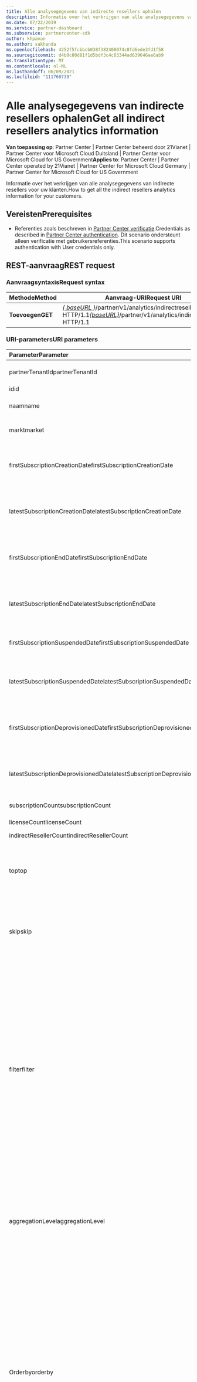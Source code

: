 ```yaml
---
title: Alle analysegegevens van indirecte resellers ophalen
description: Informatie over het verkrijgen van alle analysegegevens van indirecte resellers.
ms.date: 07/22/2019
ms.service: partner-dashboard
ms.subservice: partnercenter-sdk
author: khpavan
ms.author: sakhanda
ms.openlocfilehash: 4252f5fcbbcb038f382408074c8fd6ede3fd1f58
ms.sourcegitcommit: d4b0c80d81f1d5bdf3c4c03344ad639646ae6ab9
ms.translationtype: MT
ms.contentlocale: nl-NL
ms.lasthandoff: 06/09/2021
ms.locfileid: "111760739"
---
```

# <a name="get-all-indirect-resellers-analytics-information"></a><span data-ttu-id="f0a36-103">Alle analysegegevens van indirecte resellers ophalen</span><span class="sxs-lookup"><span data-stu-id="f0a36-103">Get all indirect resellers analytics information</span></span>

<span data-ttu-id="f0a36-104">**Van toepassing op**: Partner Center | Partner Center beheerd door 21Vianet | Partner Center voor Microsoft Cloud Duitsland | Partner Center voor Microsoft Cloud for US Government</span><span class="sxs-lookup"><span data-stu-id="f0a36-104">**Applies to**: Partner Center | Partner Center operated by 21Vianet | Partner Center for Microsoft Cloud Germany | Partner Center for Microsoft Cloud for US Government</span></span>

<span data-ttu-id="f0a36-105">Informatie over het verkrijgen van alle analysegegevens van indirecte resellers voor uw klanten.</span><span class="sxs-lookup"><span data-stu-id="f0a36-105">How to get all the indirect resellers analytics information for your customers.</span></span>

## <a name="prerequisites"></a><span data-ttu-id="f0a36-106">Vereisten</span><span class="sxs-lookup"><span data-stu-id="f0a36-106">Prerequisites</span></span>

- <span data-ttu-id="f0a36-107">Referenties zoals beschreven in [Partner Center verificatie](partner-center-authentication.md).</span><span class="sxs-lookup"><span data-stu-id="f0a36-107">Credentials as described in [Partner Center authentication](partner-center-authentication.md).</span></span> <span data-ttu-id="f0a36-108">Dit scenario ondersteunt alleen verificatie met gebruikersreferenties.</span><span class="sxs-lookup"><span data-stu-id="f0a36-108">This scenario supports authentication with User credentials only.</span></span>

## <a name="rest-request"></a><span data-ttu-id="f0a36-109">REST-aanvraag</span><span class="sxs-lookup"><span data-stu-id="f0a36-109">REST request</span></span>

### <a name="request-syntax"></a><span data-ttu-id="f0a36-110">Aanvraagsyntaxis</span><span class="sxs-lookup"><span data-stu-id="f0a36-110">Request syntax</span></span>

| <span data-ttu-id="f0a36-111">Methode</span><span class="sxs-lookup"><span data-stu-id="f0a36-111">Method</span></span>  | <span data-ttu-id="f0a36-112">Aanvraag-URI</span><span class="sxs-lookup"><span data-stu-id="f0a36-112">Request URI</span></span> |
|---------|-------------|
| <span data-ttu-id="f0a36-113">**Toevoegen**</span><span class="sxs-lookup"><span data-stu-id="f0a36-113">**GET**</span></span> | <span data-ttu-id="f0a36-114">[*\{ baseURL \}*](partner-center-rest-urls.md)/partner/v1/analytics/indirectresellers HTTP/1.1</span><span class="sxs-lookup"><span data-stu-id="f0a36-114">[*\{baseURL\}*](partner-center-rest-urls.md)/partner/v1/analytics/indirectresellers HTTP/1.1</span></span> |

### <a name="uri-parameters"></a><span data-ttu-id="f0a36-115">URI-parameters</span><span class="sxs-lookup"><span data-stu-id="f0a36-115">URI parameters</span></span>

| <span data-ttu-id="f0a36-116">Parameter</span><span class="sxs-lookup"><span data-stu-id="f0a36-116">Parameter</span></span>                             | <span data-ttu-id="f0a36-117">Type</span><span class="sxs-lookup"><span data-stu-id="f0a36-117">Type</span></span>     | <span data-ttu-id="f0a36-118">Beschrijving</span><span class="sxs-lookup"><span data-stu-id="f0a36-118">Description</span></span>                              |
|:--------------------------------------|:---------|:-----------------------------------------|
| <span data-ttu-id="f0a36-119">partnerTenantId</span><span class="sxs-lookup"><span data-stu-id="f0a36-119">partnerTenantId</span></span>                       | <span data-ttu-id="f0a36-120">tekenreeks</span><span class="sxs-lookup"><span data-stu-id="f0a36-120">string</span></span>   | <span data-ttu-id="f0a36-121">De tenant-id van de partner waarvoor u gegevens van indirecte resellers wilt ophalen.</span><span class="sxs-lookup"><span data-stu-id="f0a36-121">The Tenant ID of the partner for which you want to retrieve indirect resellers data.</span></span> |
| <span data-ttu-id="f0a36-122">id</span><span class="sxs-lookup"><span data-stu-id="f0a36-122">id</span></span>                                    | <span data-ttu-id="f0a36-123">tekenreeks</span><span class="sxs-lookup"><span data-stu-id="f0a36-123">string</span></span>   | <span data-ttu-id="f0a36-124">Indirecte reseller-id</span><span class="sxs-lookup"><span data-stu-id="f0a36-124">Indirect reseller ID</span></span>                                                                 |
| <span data-ttu-id="f0a36-125">naam</span><span class="sxs-lookup"><span data-stu-id="f0a36-125">name</span></span>                                  | <span data-ttu-id="f0a36-126">tekenreeks</span><span class="sxs-lookup"><span data-stu-id="f0a36-126">string</span></span>   | <span data-ttu-id="f0a36-127">De naam van de partner waarvoor u gegevens van indirecte resellers wilt ophalen.</span><span class="sxs-lookup"><span data-stu-id="f0a36-127">The Name of the partner for which you want to retrieve indirect resellers data.</span></span>      |
| <span data-ttu-id="f0a36-128">markt</span><span class="sxs-lookup"><span data-stu-id="f0a36-128">market</span></span>                                | <span data-ttu-id="f0a36-129">tekenreeks</span><span class="sxs-lookup"><span data-stu-id="f0a36-129">string</span></span>   | <span data-ttu-id="f0a36-130">De markt van de partner waarvoor u gegevens van indirecte resellers wilt ophalen.</span><span class="sxs-lookup"><span data-stu-id="f0a36-130">The Market of the partner for which you want to retrieve indirect resellers data.</span></span>    |
| <span data-ttu-id="f0a36-131">firstSubscriptionCreationDate</span><span class="sxs-lookup"><span data-stu-id="f0a36-131">firstSubscriptionCreationDate</span></span>         | <span data-ttu-id="f0a36-132">tekenreeks in UTC-datum/tijd-indeling</span><span class="sxs-lookup"><span data-stu-id="f0a36-132">string in UTC date time format</span></span>  | <span data-ttu-id="f0a36-133">De aanmaakdatum van het eerste abonnement op basis waarvan u gegevens van indirecte resellers wilt ophalen.</span><span class="sxs-lookup"><span data-stu-id="f0a36-133">The creation date of the first subscription based on which you want to retrieve indirect resellers data.</span></span>  |
| <span data-ttu-id="f0a36-134">latestSubscriptionCreationDate</span><span class="sxs-lookup"><span data-stu-id="f0a36-134">latestSubscriptionCreationDate</span></span>        | <span data-ttu-id="f0a36-135">tekenreeks in UTC-datum/tijd-indeling</span><span class="sxs-lookup"><span data-stu-id="f0a36-135">string in UTC date time format</span></span>  | <span data-ttu-id="f0a36-136">De aanmaakdatum van het meest recente abonnement.</span><span class="sxs-lookup"><span data-stu-id="f0a36-136">The creation date of the latest subscription.</span></span>                 |
| <span data-ttu-id="f0a36-137">firstSubscriptionEndDate</span><span class="sxs-lookup"><span data-stu-id="f0a36-137">firstSubscriptionEndDate</span></span>              | <span data-ttu-id="f0a36-138">tekenreeks in UTC-datum/tijd-indeling</span><span class="sxs-lookup"><span data-stu-id="f0a36-138">string in UTC date time format</span></span>  | <span data-ttu-id="f0a36-139">De eerste keer dat een abonnement is beëindigd.</span><span class="sxs-lookup"><span data-stu-id="f0a36-139">First time any subscription was ended.</span></span>                        |
| <span data-ttu-id="f0a36-140">latestSubscriptionEndDate</span><span class="sxs-lookup"><span data-stu-id="f0a36-140">latestSubscriptionEndDate</span></span>             | <span data-ttu-id="f0a36-141">tekenreeks in UTC-datum/tijd-indeling</span><span class="sxs-lookup"><span data-stu-id="f0a36-141">string in UTC date time format</span></span>  | <span data-ttu-id="f0a36-142">De laatste datum waarop een abonnement is beëindigd.</span><span class="sxs-lookup"><span data-stu-id="f0a36-142">Latest date when any subscription was ended.</span></span>                  |
| <span data-ttu-id="f0a36-143">firstSubscriptionSuspendedDate</span><span class="sxs-lookup"><span data-stu-id="f0a36-143">firstSubscriptionSuspendedDate</span></span>        | <span data-ttu-id="f0a36-144">tekenreeks in UTC-datum/tijd</span><span class="sxs-lookup"><span data-stu-id="f0a36-144">string in UTC date time</span></span>         | <span data-ttu-id="f0a36-145">De eerste keer dat een abonnement is opgeschort.</span><span class="sxs-lookup"><span data-stu-id="f0a36-145">First time any subscription was suspended.</span></span>                    |
| <span data-ttu-id="f0a36-146">latestSubscriptionSuspendedDate</span><span class="sxs-lookup"><span data-stu-id="f0a36-146">latestSubscriptionSuspendedDate</span></span>       | <span data-ttu-id="f0a36-147">tekenreeks in UTC-datum/tijd-indeling</span><span class="sxs-lookup"><span data-stu-id="f0a36-147">string in UTC date time format</span></span>  | <span data-ttu-id="f0a36-148">De laatste datum waarop een abonnement is opgeschort.</span><span class="sxs-lookup"><span data-stu-id="f0a36-148">Latest date when any subscription was suspended.</span></span>              |
| <span data-ttu-id="f0a36-149">firstSubscriptionDeprovisionedDate</span><span class="sxs-lookup"><span data-stu-id="f0a36-149">firstSubscriptionDeprovisionedDate</span></span>    | <span data-ttu-id="f0a36-150">tekenreeks in UTC-datum/tijd-indeling</span><span class="sxs-lookup"><span data-stu-id="f0a36-150">string in UTC date time format</span></span>  | <span data-ttu-id="f0a36-151">De eerste keer dat deprovisioning van een abonnement is verwijderd.</span><span class="sxs-lookup"><span data-stu-id="f0a36-151">First time any subscription was deprovisioned.</span></span>                |
| <span data-ttu-id="f0a36-152">latestSubscriptionDeprovisionedDate</span><span class="sxs-lookup"><span data-stu-id="f0a36-152">latestSubscriptionDeprovisionedDate</span></span>   | <span data-ttu-id="f0a36-153">tekenreeks in UTC-datum/tijd-indeling</span><span class="sxs-lookup"><span data-stu-id="f0a36-153">string in UTC date time format</span></span>  | <span data-ttu-id="f0a36-154">De laatste datum waarop deprovisioning van een abonnement is verwijderd.</span><span class="sxs-lookup"><span data-stu-id="f0a36-154">Latest date when any subscription was deprovisioned.</span></span>          |
| <span data-ttu-id="f0a36-155">subscriptionCount</span><span class="sxs-lookup"><span data-stu-id="f0a36-155">subscriptionCount</span></span>                     | <span data-ttu-id="f0a36-156">double</span><span class="sxs-lookup"><span data-stu-id="f0a36-156">double</span></span>   | <span data-ttu-id="f0a36-157">Aantal abonnementen voor alle toegevoegde waarde resellers</span><span class="sxs-lookup"><span data-stu-id="f0a36-157">Subscription count for all value added resellers</span></span>                                     |
| <span data-ttu-id="f0a36-158">licenseCount</span><span class="sxs-lookup"><span data-stu-id="f0a36-158">licenseCount</span></span>                          | <span data-ttu-id="f0a36-159">double</span><span class="sxs-lookup"><span data-stu-id="f0a36-159">double</span></span>   | <span data-ttu-id="f0a36-160">Aantal licenties voor alle toegevoegde waarde resellers.</span><span class="sxs-lookup"><span data-stu-id="f0a36-160">License count for all value added resellers.</span></span>                                         |
| <span data-ttu-id="f0a36-161">indirectResellerCount</span><span class="sxs-lookup"><span data-stu-id="f0a36-161">indirectResellerCount</span></span>                 | <span data-ttu-id="f0a36-162">double</span><span class="sxs-lookup"><span data-stu-id="f0a36-162">double</span></span>   | <span data-ttu-id="f0a36-163">Aantal indirecte resellers</span><span class="sxs-lookup"><span data-stu-id="f0a36-163">Indirect resellers count</span></span>                                                             |
|  <span data-ttu-id="f0a36-164">top</span><span class="sxs-lookup"><span data-stu-id="f0a36-164">top</span></span>                                  | <span data-ttu-id="f0a36-165">tekenreeks</span><span class="sxs-lookup"><span data-stu-id="f0a36-165">string</span></span>   | <span data-ttu-id="f0a36-166">Het aantal rijen met gegevens dat in de aanvraag moet worden retourneren.</span><span class="sxs-lookup"><span data-stu-id="f0a36-166">The number of rows of data to return in the request.</span></span> <span data-ttu-id="f0a36-167">De maximumwaarde en de standaardwaarde als deze niet is opgegeven, is 10.000.</span><span class="sxs-lookup"><span data-stu-id="f0a36-167">The maximum value and the default value if not specified is 10000.</span></span> <span data-ttu-id="f0a36-168">Als er meer rijen in de query staan, bevat de hoofdpagina van het antwoord een volgende koppeling die u kunt gebruiken om de volgende pagina met gegevens aan te vragen.</span><span class="sxs-lookup"><span data-stu-id="f0a36-168">If there are more rows in the query, the response body includes a next link that you can use to request the next page of data.</span></span>  |
| <span data-ttu-id="f0a36-169">skip</span><span class="sxs-lookup"><span data-stu-id="f0a36-169">skip</span></span>                                  | <span data-ttu-id="f0a36-170">int</span><span class="sxs-lookup"><span data-stu-id="f0a36-170">int</span></span>      | <span data-ttu-id="f0a36-171">Het aantal rijen dat moet worden overgeslagen in de query.</span><span class="sxs-lookup"><span data-stu-id="f0a36-171">The number of rows to skip in the query.</span></span> <span data-ttu-id="f0a36-172">Gebruik deze parameter om grote gegevenssets te bekijken.</span><span class="sxs-lookup"><span data-stu-id="f0a36-172">Use this parameter to page through large data sets.</span></span> <span data-ttu-id="f0a36-173">Haalt bijvoorbeeld de eerste 10000 rijen met gegevens op, haalt de volgende **`top=10000 and skip=0`** **`top=10000 and skip=10000`** 10.000 rijen met gegevens op, en meer.</span><span class="sxs-lookup"><span data-stu-id="f0a36-173">For example, **`top=10000 and skip=0`** retrieves the first 10000 rows of data, **`top=10000 and skip=10000`** retrieves the next 10000 rows of data, and so on.</span></span>              |
| <span data-ttu-id="f0a36-174">filter</span><span class="sxs-lookup"><span data-stu-id="f0a36-174">filter</span></span>                                | <span data-ttu-id="f0a36-175">tekenreeks</span><span class="sxs-lookup"><span data-stu-id="f0a36-175">string</span></span>   | <span data-ttu-id="f0a36-176">De *filterparameter* van de aanvraag bevat een of meer instructies die de rijen in het antwoord filteren.</span><span class="sxs-lookup"><span data-stu-id="f0a36-176">The *filter* parameter of the request contains one or more statements that filter the rows in the response.</span></span> <span data-ttu-id="f0a36-177">Elke instructie bevat een veld en waarde die zijn gekoppeld aan de operators of en instructies **`eq`** kunnen worden gecombineerd met of **`ne`** **`and`** **`or`** .</span><span class="sxs-lookup"><span data-stu-id="f0a36-177">Each statement contains a field and value that are associated with the **`eq`** or **`ne`** operators, and statements can be combined using **`and`** or **`or`**.</span></span> <span data-ttu-id="f0a36-178">U kunt de volgende velden opgeven:</span><span class="sxs-lookup"><span data-stu-id="f0a36-178">You can specify the following fields:</span></span><br/><br/>     <span data-ttu-id="f0a36-179">*partnerTenantId*</span><span class="sxs-lookup"><span data-stu-id="f0a36-179">*partnerTenantId*</span></span><br/> <span data-ttu-id="f0a36-180">*id*</span><span class="sxs-lookup"><span data-stu-id="f0a36-180">*id*</span></span><br/> <span data-ttu-id="f0a36-181">*Naam*</span><span class="sxs-lookup"><span data-stu-id="f0a36-181">*Name*</span></span><br/>                <span data-ttu-id="f0a36-182">*markt*</span><span class="sxs-lookup"><span data-stu-id="f0a36-182">*market*</span></span><br/> <span data-ttu-id="f0a36-183">*firstSubscriptionCreationDate*</span><span class="sxs-lookup"><span data-stu-id="f0a36-183">*firstSubscriptionCreationDate*</span></span><br/> <span data-ttu-id="f0a36-184">*latestSubscriptionCreationDate*</span><span class="sxs-lookup"><span data-stu-id="f0a36-184">*latestSubscriptionCreationDate*</span></span><br/>                <span data-ttu-id="f0a36-185">*firstSubscriptionEndDate*</span><span class="sxs-lookup"><span data-stu-id="f0a36-185">*firstSubscriptionEndDate*</span></span><br/>                <span data-ttu-id="f0a36-186">*latestSubscriptionEndDate*</span><span class="sxs-lookup"><span data-stu-id="f0a36-186">*latestSubscriptionEndDate*</span></span><br/>                <span data-ttu-id="f0a36-187">*firstSubscriptionSuspendedDate*</span><span class="sxs-lookup"><span data-stu-id="f0a36-187">*firstSubscriptionSuspendedDate*</span></span><br/>                <span data-ttu-id="f0a36-188">*latestSubscriptionSuspendedDate*</span><span class="sxs-lookup"><span data-stu-id="f0a36-188">*latestSubscriptionSuspendedDate*</span></span><br/>                <span data-ttu-id="f0a36-189">*firstSubscriptionDeprovisionedDate*</span><span class="sxs-lookup"><span data-stu-id="f0a36-189">*firstSubscriptionDeprovisionedDate*</span></span><br/>                <span data-ttu-id="f0a36-190">*latestSubscriptionDeprovisionedDate*</span><span class="sxs-lookup"><span data-stu-id="f0a36-190">*latestSubscriptionDeprovisionedDate*</span></span><br/><br/>         <span data-ttu-id="f0a36-191">**Voorbeeld:**</span><span class="sxs-lookup"><span data-stu-id="f0a36-191">**Example:**</span></span><br/>              `.../indirectresellers?filter=market eq 'US'`<br/><br/>            <span data-ttu-id="f0a36-192">**Voorbeeld:**</span><span class="sxs-lookup"><span data-stu-id="f0a36-192">**Example:**</span></span><br/>                `.../indirectresellers?filter=market eq 'US' or (firstSubscriptionCreationDate le cast('2018-01-01',Edm.DateTimeOffset) and firstSubscriptionCreationDate le cast('2018-04-01',Edm.DateTimeOffset))` |              
| <span data-ttu-id="f0a36-193">aggregationLevel</span><span class="sxs-lookup"><span data-stu-id="f0a36-193">aggregationLevel</span></span>                     | <span data-ttu-id="f0a36-194">tekenreeks</span><span class="sxs-lookup"><span data-stu-id="f0a36-194">string</span></span>    | <span data-ttu-id="f0a36-195">Hiermee geeft u het tijdsbereik op waarvoor geaggregeerde gegevens moeten worden opgehaald.</span><span class="sxs-lookup"><span data-stu-id="f0a36-195">Specifies the time range for which to retrieve aggregate data.</span></span> <span data-ttu-id="f0a36-196">Kan een van de volgende tekenreeksen zijn: &quot; &quot; dag, &quot; week of &quot; &quot; &quot; maand.</span><span class="sxs-lookup"><span data-stu-id="f0a36-196">Can be one of the following strings: &quot;day&quot;, &quot;week&quot;, or &quot;month&quot;.</span></span> <span data-ttu-id="f0a36-197">Indien niet gespecificeerd, is de &quot; standaardwaarde dag &quot; .</span><span class="sxs-lookup"><span data-stu-id="f0a36-197">If unspecified, the default is &quot;day&quot;.</span></span><br/><br/>                                 <span data-ttu-id="f0a36-198">`aggregationLevel` wordt niet ondersteund zonder `aggregationLevel` een .</span><span class="sxs-lookup"><span data-stu-id="f0a36-198">`aggregationLevel` isn't supported without a `aggregationLevel`.</span></span> <span data-ttu-id="f0a36-199">`aggregationLevel` is van toepassing **op alle datumvelden die** aanwezig zijn in de `aggregationLevel`</span><span class="sxs-lookup"><span data-stu-id="f0a36-199">`aggregationLevel` applies to all **datefields** present in the `aggregationLevel`</span></span>                         |
| <span data-ttu-id="f0a36-200">Orderby</span><span class="sxs-lookup"><span data-stu-id="f0a36-200">orderby</span></span>                              | <span data-ttu-id="f0a36-201">tekenreeks</span><span class="sxs-lookup"><span data-stu-id="f0a36-201">string</span></span>    | <span data-ttu-id="f0a36-202">Een instructie die de resultaatgegevenswaarden voor elke installatie bestelt.</span><span class="sxs-lookup"><span data-stu-id="f0a36-202">A statement that orders the result data values for each install.</span></span> <span data-ttu-id="f0a36-203">De syntaxis is `...&orderby=field[order],field [order],...`.</span><span class="sxs-lookup"><span data-stu-id="f0a36-203">The syntax is `...&orderby=field[order],field [order],...`.</span></span> <span data-ttu-id="f0a36-204">De veldparameter kan een van de volgende tekenreeksen zijn:</span><span class="sxs-lookup"><span data-stu-id="f0a36-204">The field parameter can be one of the following strings:</span></span><br/><br/>                <span data-ttu-id="f0a36-205">&quot;partnerTenantId&quot;</span><span class="sxs-lookup"><span data-stu-id="f0a36-205">&quot;partnerTenantId&quot;</span></span><br/>                <span data-ttu-id="f0a36-206">&quot;id&quot;</span><span class="sxs-lookup"><span data-stu-id="f0a36-206">&quot;id&quot;</span></span><br/>                <span data-ttu-id="f0a36-207">&quot;Naam&quot;</span><span class="sxs-lookup"><span data-stu-id="f0a36-207">&quot;name&quot;</span></span><br/>                <span data-ttu-id="f0a36-208">&quot;markt&quot;</span><span class="sxs-lookup"><span data-stu-id="f0a36-208">&quot;market&quot;</span></span><br/>                <span data-ttu-id="f0a36-209">&quot;firstSubscriptionCreationDate&quot;</span><span class="sxs-lookup"><span data-stu-id="f0a36-209">&quot;firstSubscriptionCreationDate&quot;</span></span><br/>               <span data-ttu-id="f0a36-210">&quot;latestSubscriptionCreationDate&quot;</span><span class="sxs-lookup"><span data-stu-id="f0a36-210">&quot;latestSubscriptionCreationDate&quot;</span></span><br/>                <span data-ttu-id="f0a36-211">&quot;firstSubscriptionEndDate&quot;</span><span class="sxs-lookup"><span data-stu-id="f0a36-211">&quot;firstSubscriptionEndDate&quot;</span></span><br/>               <span data-ttu-id="f0a36-212">&quot;latestSubscriptionEndDate&quot;</span><span class="sxs-lookup"><span data-stu-id="f0a36-212">&quot;latestSubscriptionEndDate&quot;</span></span><br/>                <span data-ttu-id="f0a36-213">&quot;firstSubscriptionSuspendedDate&quot;</span><span class="sxs-lookup"><span data-stu-id="f0a36-213">&quot;firstSubscriptionSuspendedDate&quot;</span></span><br/>                <span data-ttu-id="f0a36-214">&quot;latestSubscriptionSuspendedDate&quot;</span><span class="sxs-lookup"><span data-stu-id="f0a36-214">&quot;latestSubscriptionSuspendedDate&quot;</span></span><br/>               <span data-ttu-id="f0a36-215">&quot;firstSubscriptionDeprovisionedDate&quot;</span><span class="sxs-lookup"><span data-stu-id="f0a36-215">&quot;firstSubscriptionDeprovisionedDate&quot;</span></span><br/>                <span data-ttu-id="f0a36-216">&quot;latestSubscriptionDeprovisionedDate&quot;</span><span class="sxs-lookup"><span data-stu-id="f0a36-216">&quot;latestSubscriptionDeprovisionedDate&quot;</span></span><br/>                <span data-ttu-id="f0a36-217">&quot;subscriptionCount&quot;</span><span class="sxs-lookup"><span data-stu-id="f0a36-217">&quot;subscriptionCount&quot;</span></span><br/>                <span data-ttu-id="f0a36-218">&quot;licenseCount&quot;</span><span class="sxs-lookup"><span data-stu-id="f0a36-218">&quot;licenseCount&quot;</span></span><br/><br/>   <span data-ttu-id="f0a36-219">De *orderparameter* is optioneel en kan of zijn om de oplopende of aflopende `asc` volgorde voor elk veld op te `desc` geven.</span><span class="sxs-lookup"><span data-stu-id="f0a36-219">The *order* parameter is optional, and can be `asc` or `desc`; to specify ascending or descending order for each field.</span></span> <span data-ttu-id="f0a36-220">De standaardwaarde is `asc`.</span><span class="sxs-lookup"><span data-stu-id="f0a36-220">The default is `asc`.</span></span><br/><br/>    <span data-ttu-id="f0a36-221">**Voorbeeld:**</span><span class="sxs-lookup"><span data-stu-id="f0a36-221">**Example:**</span></span><br/>                `...&orderby=market,subscriptionCount`                                       |                   
| <span data-ttu-id="f0a36-222">groupby</span><span class="sxs-lookup"><span data-stu-id="f0a36-222">groupby</span></span>                              | <span data-ttu-id="f0a36-223">tekenreeks</span><span class="sxs-lookup"><span data-stu-id="f0a36-223">string</span></span>    | <span data-ttu-id="f0a36-224">Een instructie die gegevensaggregatie alleen op de opgegeven velden van toepassing is.</span><span class="sxs-lookup"><span data-stu-id="f0a36-224">A statement that applies data aggregation only to the specified fields.</span></span> <span data-ttu-id="f0a36-225">U kunt de volgende velden opgeven:</span><span class="sxs-lookup"><span data-stu-id="f0a36-225">You can specify the following fields:</span></span><br/><br/>         <span data-ttu-id="f0a36-226">*partnerTenantId*</span><span class="sxs-lookup"><span data-stu-id="f0a36-226">*partnerTenantId*</span></span><br/>    <span data-ttu-id="f0a36-227">*id*</span><span class="sxs-lookup"><span data-stu-id="f0a36-227">*id*</span></span><br/>               <span data-ttu-id="f0a36-228">*Naam*</span><span class="sxs-lookup"><span data-stu-id="f0a36-228">*Name*</span></span><br/>                <span data-ttu-id="f0a36-229">*markt*</span><span class="sxs-lookup"><span data-stu-id="f0a36-229">*market*</span></span><br/>                <span data-ttu-id="f0a36-230">*firstSubscriptionCreationDate*</span><span class="sxs-lookup"><span data-stu-id="f0a36-230">*firstSubscriptionCreationDate*</span></span><br/>                <span data-ttu-id="f0a36-231">*latestSubscriptionCreationDate*</span><span class="sxs-lookup"><span data-stu-id="f0a36-231">*latestSubscriptionCreationDate*</span></span><br/>                <span data-ttu-id="f0a36-232">*firstSubscriptionEndDate*</span><span class="sxs-lookup"><span data-stu-id="f0a36-232">*firstSubscriptionEndDate*</span></span><br/>                <span data-ttu-id="f0a36-233">*latestSubscriptionEndDate*</span><span class="sxs-lookup"><span data-stu-id="f0a36-233">*latestSubscriptionEndDate*</span></span><br/>                <span data-ttu-id="f0a36-234">*firstSubscriptionSuspendedDate*</span><span class="sxs-lookup"><span data-stu-id="f0a36-234">*firstSubscriptionSuspendedDate*</span></span><br/>                <span data-ttu-id="f0a36-235">*latestSubscriptionSuspendedDate*</span><span class="sxs-lookup"><span data-stu-id="f0a36-235">*latestSubscriptionSuspendedDate*</span></span><br/>                <span data-ttu-id="f0a36-236">*firstSubscriptionDeprovisionedDate*</span><span class="sxs-lookup"><span data-stu-id="f0a36-236">*firstSubscriptionDeprovisionedDate*</span></span><br/>                <span data-ttu-id="f0a36-237">*latestSubscriptionDeprovisionedDate*</span><span class="sxs-lookup"><span data-stu-id="f0a36-237">*latestSubscriptionDeprovisionedDate*</span></span><br/><br/>                 <span data-ttu-id="f0a36-238">De geretourneerde gegevensrijen bevatten de velden die zijn opgegeven in de `groupby` -component en de volgende velden:</span><span class="sxs-lookup"><span data-stu-id="f0a36-238">The data rows returned contain the fields specified in the `groupby` clause, and the following fields:</span></span><br/><br/>            <span data-ttu-id="f0a36-239">*indirectResellerCount*</span><span class="sxs-lookup"><span data-stu-id="f0a36-239">*indirectResellerCount*</span></span><br/>                <span data-ttu-id="f0a36-240">*licenseCount*</span><span class="sxs-lookup"><span data-stu-id="f0a36-240">*licenseCount*</span></span><br/>                <span data-ttu-id="f0a36-241">*subscriptionCount*</span><span class="sxs-lookup"><span data-stu-id="f0a36-241">*subscriptionCount*</span></span><br/><br/>            <span data-ttu-id="f0a36-242">De `groupby` parameter kan worden gebruikt met de parameter `aggregationLevel` .</span><span class="sxs-lookup"><span data-stu-id="f0a36-242">The `groupby` parameter can be used with the `aggregationLevel` parameter.</span></span><br/><br/>            <span data-ttu-id="f0a36-243">**Voorbeeld:**</span><span class="sxs-lookup"><span data-stu-id="f0a36-243">**Example:**</span></span></br>               `...&groupby=ageGroup,market&aggregationLevel=week`                         |

### <a name="request-headers"></a><span data-ttu-id="f0a36-244">Aanvraagheaders</span><span class="sxs-lookup"><span data-stu-id="f0a36-244">Request headers</span></span>

<span data-ttu-id="f0a36-245">Zie REST-headers [Partner Center meer informatie.](headers.md)</span><span class="sxs-lookup"><span data-stu-id="f0a36-245">For more information, see [Partner Center REST headers](headers.md).</span></span>

### <a name="request-body"></a><span data-ttu-id="f0a36-246">Aanvraagbody</span><span class="sxs-lookup"><span data-stu-id="f0a36-246">Request body</span></span>

<span data-ttu-id="f0a36-247">Geen.</span><span class="sxs-lookup"><span data-stu-id="f0a36-247">None.</span></span>

### <a name="request-example"></a><span data-ttu-id="f0a36-248">Voorbeeld van aanvraag</span><span class="sxs-lookup"><span data-stu-id="f0a36-248">Request example</span></span>

```http
GET https://api.partnercenter.microsoft.com/partner/v1/analytics/indirectresellers HTTP 1.1
Authorization: Bearer <token>
Accept: application/json
Content-Type: application/json
Content-Length: 0
```

## <a name="rest-response"></a><span data-ttu-id="f0a36-249">REST-antwoord</span><span class="sxs-lookup"><span data-stu-id="f0a36-249">REST response</span></span>

<span data-ttu-id="f0a36-250">Als dit lukt, bevat de antwoord-body een verzameling [indirecte resellersresources.](partner-center-analytics-resources.md#csp-program-indirect-resellers-analytics)</span><span class="sxs-lookup"><span data-stu-id="f0a36-250">If successful, the response body contains a collection of [indirect resellers](partner-center-analytics-resources.md#csp-program-indirect-resellers-analytics) resources.</span></span>

### <a name="response-success-and-error-codes"></a><span data-ttu-id="f0a36-251">Antwoord geslaagd en foutcodes</span><span class="sxs-lookup"><span data-stu-id="f0a36-251">Response success and error codes</span></span>

<span data-ttu-id="f0a36-252">Elk antwoord wordt geleverd met een HTTP-statuscode die aangeeft of het is gelukt of mislukt en aanvullende informatie over foutopsporing.</span><span class="sxs-lookup"><span data-stu-id="f0a36-252">Each response comes with an HTTP status code that indicates success or failure and additional debugging information.</span></span> <span data-ttu-id="f0a36-253">Gebruik een hulpprogramma voor netwerk traceer om deze code, het fouttype en aanvullende parameters te lezen.</span><span class="sxs-lookup"><span data-stu-id="f0a36-253">Use a network trace tool to read this code, error type, and additional parameters.</span></span> <span data-ttu-id="f0a36-254">Zie Foutcodes voor de [volledige lijst.](error-codes.md)</span><span class="sxs-lookup"><span data-stu-id="f0a36-254">For the full list, see [Error Codes](error-codes.md).</span></span>

### <a name="response-example"></a><span data-ttu-id="f0a36-255">Voorbeeld van antwoord</span><span class="sxs-lookup"><span data-stu-id="f0a36-255">Response example</span></span>

```http
{
    "partnerTenantId": "AAAAAAAA-BBBB-CCCC-DDDD-EEEEEEEEEEEE",
    "id": "1111111",
    "name": "RESELLER NAME",
    "market": "US",
    "firstSubscriptionCreationDate": "2016-10-18T19:16:25.107",
    "latestSubscriptionCreationDate": "2016-10-18T19:16:25.107",
    "firstSubscriptionEndDate": "2018-11-07T00:00:00",
    "latestSubscriptionEndDate": "2018-11-07T00:00:00",
    "firstSubscriptionSuspendedDate": "0001-01-01T00:00:00",
    "latestSubscriptionSuspendedDate": "0001-01-01T00:00:00",
    "firstSubscriptionDeprovisionedDate": "0001-01-01T00:00:00",
    "latestSubscriptionDeprovisionedEndDate": "0001-01-01T00:00:00",
    "subscriptionCount": 10,
    "licenseCount": 20
}
```

## <a name="see-also"></a><span data-ttu-id="f0a36-256">Zie ook</span><span class="sxs-lookup"><span data-stu-id="f0a36-256">See also</span></span>

- [<span data-ttu-id="f0a36-257">Partnercentrum Analytics - Bronnen</span><span class="sxs-lookup"><span data-stu-id="f0a36-257">Partner Center Analytics - Resources</span></span>](partner-center-analytics-resources.md)
